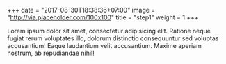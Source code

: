 +++
date = "2017-08-30T18:38:36+07:00"
image = "http://via.placeholder.com/100x100"
title = "step1"
weight = 1
+++

Lorem ipsum dolor sit amet, consectetur adipisicing elit. Ratione neque fugiat rerum voluptates illo, dolorum distinctio consequuntur sed voluptas accusantium! Eaque laudantium velit accusantium. Maxime aperiam nostrum, ab repudiandae nihil!

